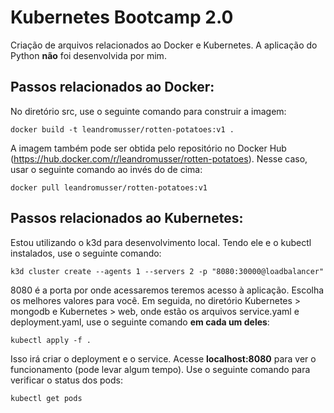 # Kubernetes Bootcamp 2.0
Criação de arquivos relacionados ao Docker e Kubernetes. A aplicação do Python **não** foi desenvolvida por mim.

## Passos relacionados ao Docker:

No diretório src, use o seguinte comando para construir a imagem:
```
docker build -t leandromusser/rotten-potatoes:v1 .
```
A imagem também pode ser obtida pelo repositório no Docker Hub (https://hub.docker.com/r/leandromusser/rotten-potatoes). Nesse caso, usar o seguinte comando ao invés do de cima:
```
docker pull leandromusser/rotten-potatoes:v1
```

## Passos relacionados ao Kubernetes:

Estou utilizando o k3d para desenvolvimento local. Tendo ele e o kubectl instalados, use o seguinte comando:

```
k3d cluster create --agents 1 --servers 2 -p "8080:30000@loadbalancer"
```
8080 é a porta por onde acessaremos teremos acesso à aplicação. Escolha os melhores valores para você.
Em seguida, no diretório Kubernetes > mongodb e Kubernetes > web, onde estão os arquivos service.yaml e deployment.yaml, use o seguinte comando **em cada um deles**:
```
kubectl apply -f .
```
Isso irá criar o deployment e o service. 
Acesse **localhost:8080** para ver o funcionamento (pode levar algum tempo). Use o seguinte comando para verificar o status dos pods:
```
kubectl get pods
```
